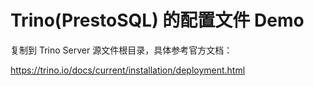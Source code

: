# Trino(PrestoSQL) 的配置文件 Demo

复制到 Trino Server 源文件根目录，具体参考官方文档：<br />

https://trino.io/docs/current/installation/deployment.html